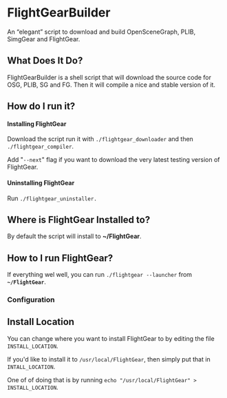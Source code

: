 # FlightGearBuilder
An “elegant” script to download and build OpenSceneGraph, PLIB, SimgGear and FlightGear.


## What Does It Do?
FlightGearBuilder is a shell script that will download the source code for OSG, PLIB, SG and FG.
Then it will compile a nice and stable version of it.


## How do I run it?

#### Installing FlightGear
Download the script run it with `./flightgear_downloader` and then `./flightgear_compiler`.

Add "`--next`" flag if you want to download the very latest testing version of FlightGear.


#### Uninstalling FlightGear
Run `./flightgear_uninstaller.`


## Where is FlightGear Installed to?
By default the script will install to **~/FlightGear**.


## How to I run FlightGear?
If everything wel well, you can run `./flightgear --launcher` from **`~/FlightGear`**.

### Configuration

## Install Location
You can change where you want to install FlightGear to by editing the file `INSTALL_LOCATION`.

If you'd like to install it to `/usr/local/FlightGear`, then simply put that in `INTALL_LOCATION`.

One of of doing that is by running `echo "/usr/local/FlightGear" > INSTALL_LOCATION`.
